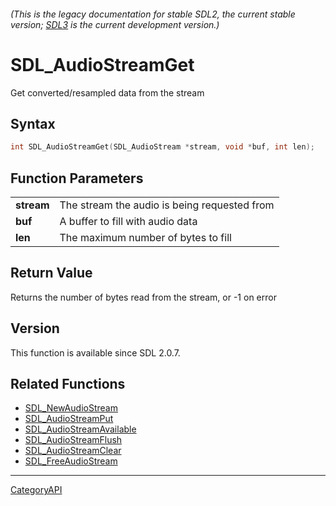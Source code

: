 ###### (This is the legacy documentation for stable SDL2, the current stable version; [SDL3](https://wiki.libsdl.org/SDL3/) is the current development version.)
# SDL_AudioStreamGet

Get converted/resampled data from the stream

## Syntax

```c
int SDL_AudioStreamGet(SDL_AudioStream *stream, void *buf, int len);

```

## Function Parameters

|                |                                              |
| -------------- | -------------------------------------------- |
| **stream**     | The stream the audio is being requested from |
| **buf**        | A buffer to fill with audio data             |
| **len**        | The maximum number of bytes to fill          |

## Return Value

Returns the number of bytes read from the stream, or -1 on error

## Version

This function is available since SDL 2.0.7.

## Related Functions

* [SDL_NewAudioStream](SDL_NewAudioStream.md)
* [SDL_AudioStreamPut](SDL_AudioStreamPut.md)
* [SDL_AudioStreamAvailable](SDL_AudioStreamAvailable.md)
* [SDL_AudioStreamFlush](SDL_AudioStreamFlush.md)
* [SDL_AudioStreamClear](SDL_AudioStreamClear.md)
* [SDL_FreeAudioStream](SDL_FreeAudioStream.md)

----
[CategoryAPI](CategoryAPI.md)

